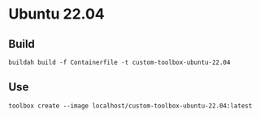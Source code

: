 # Ubuntu 22.04

## Build

```
buildah build -f Containerfile -t custom-toolbox-ubuntu-22.04
```

## Use

```shell
toolbox create --image localhost/custom-toolbox-ubuntu-22.04:latest
```
